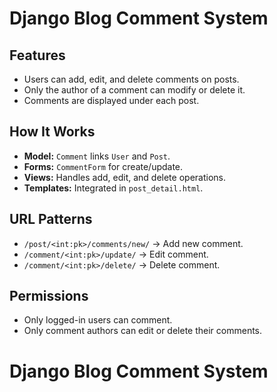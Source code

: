 # Django Blog Comment System

## Features
- Users can add, edit, and delete comments on posts.
- Only the author of a comment can modify or delete it.
- Comments are displayed under each post.

## How It Works
- **Model:** `Comment` links `User` and `Post`.
- **Forms:** `CommentForm` for create/update.
- **Views:** Handles add, edit, and delete operations.
- **Templates:** Integrated in `post_detail.html`.

## URL Patterns
- `/post/<int:pk>/comments/new/` → Add new comment.
- `/comment/<int:pk>/update/` → Edit comment.
- `/comment/<int:pk>/delete/` → Delete comment.

## Permissions
- Only logged-in users can comment.
- Only comment authors can edit or delete their comments.
# Django Blog Comment System
